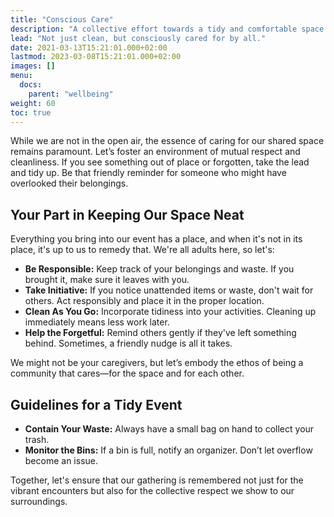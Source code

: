 ```yaml
---
title: "Conscious Care"
description: "A collective effort towards a tidy and comfortable space."
lead: "Not just clean, but consciously cared for by all."
date: 2021-03-13T15:21:01.000+02:00
lastmod: 2023-03-08T15:21:01.000+02:00
images: []
menu: 
  docs:
    parent: "wellbeing"
weight: 60
toc: true
---
```


While we are not in the open air, the essence of caring for our shared space remains paramount. Let’s foster an environment of mutual respect and cleanliness. If you see something out of place or forgotten, take the lead and tidy up. Be that friendly reminder for someone who might have overlooked their belongings.

## Your Part in Keeping Our Space Neat

Everything you bring into our event has a place, and when it's not in its place, it's up to us to remedy that. We're all adults here, so let's:

- **Be Responsible:** Keep track of your belongings and waste. If you brought it, make sure it leaves with you.
- **Take Initiative:** If you notice unattended items or waste, don't wait for others. Act responsibly and place it in the proper location.
- **Clean As You Go:** Incorporate tidiness into your activities. Cleaning up immediately means less work later.
- **Help the Forgetful:** Remind others gently if they've left something behind. Sometimes, a friendly nudge is all it takes.

We might not be your caregivers, but let’s embody the ethos of being a community that cares—for the space and for each other.

## Guidelines for a Tidy Event

- **Contain Your Waste:** Always have a small bag on hand to collect your trash.
- **Monitor the Bins:** If a bin is full, notify an organizer. Don’t let overflow become an issue.

Together, let's ensure that our gathering is remembered not just for the vibrant encounters but also for the collective respect we show to our surroundings.
